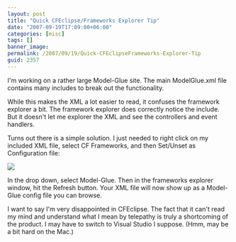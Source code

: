 ```yaml
---
layout: post
title: "Quick CFEclipse/Frameworks Explorer Tip"
date: "2007-09-19T17:09:00+06:00"
categories: [misc]
tags: []
banner_image: 
permalink: /2007/09/19/Quick-CFEclipseFrameworks-Explorer-Tip
guid: 2357
---
```


I'm working on a rather large Model-Glue site. The main ModelGlue.xml file contains many includes to break out the functionality.

While this makes the XML a lot easier to read, it confuses the framework explorer a bit. The framework explorer does correctly notice the include. But it doesn't let me explorer the XML and see the controllers and event handlers.

Turns out there is a simple solution. I just needed to right click on my included XML file, select CF Frameworks, and then Set/Unset as Configuration file:

<img src="https://static.raymondcamden.com/images/cfe.png">

In the drop down, select Model-Glue. Then in the frameworks explorer window, hit the Refresh button. Your XML file will now show up as a Model-Glue config file you can browse. 

I want to say I'm very disappointed in CFEclipse. The fact that it can't read my mind and understand what I mean by telepathy is truly a shortcoming of the product. I may have to switch to Visual Studio I suppose. (Hmm, may be a bit hard on the Mac.)